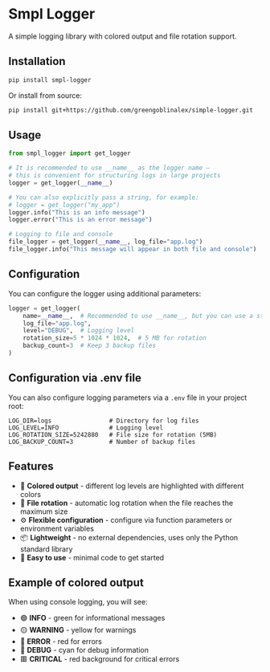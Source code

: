 # Smpl Logger

A simple logging library with colored output and file rotation support.

## Installation

```bash
pip install smpl-logger
```

Or install from source:

```bash
pip install git+https://github.com/greengoblinalex/simple-logger.git
```

## Usage

```python
from smpl_logger import get_logger

# It is recommended to use __name__ as the logger name —
# this is convenient for structuring logs in large projects
logger = get_logger(__name__)

# You can also explicitly pass a string, for example:
# logger = get_logger("my_app")
logger.info("This is an info message")
logger.error("This is an error message")

# Logging to file and console
file_logger = get_logger(__name__, log_file="app.log")
file_logger.info("This message will appear in both file and console")
```

## Configuration

You can configure the logger using additional parameters:

```python
logger = get_logger(
    name=__name__,  # Recommended to use __name__, but you can use a string
    log_file="app.log",
    level="DEBUG",  # Logging level
    rotation_size=5 * 1024 * 1024,  # 5 MB for rotation
    backup_count=3  # Keep 3 backup files
)
```

## Configuration via .env file

You can also configure logging parameters via a `.env` file in your project root:

```
LOG_DIR=logs                # Directory for log files
LOG_LEVEL=INFO              # Logging level
LOG_ROTATION_SIZE=5242880   # File size for rotation (5MB)
LOG_BACKUP_COUNT=3          # Number of backup files
```

## Features

- 🎨 **Colored output** - different log levels are highlighted with different colors
- 🔄 **File rotation** - automatic log rotation when the file reaches the maximum size
- ⚙️ **Flexible configuration** - configure via function parameters or environment variables
- 📦 **Lightweight** - no external dependencies, uses only the Python standard library
- 🔧 **Easy to use** - minimal code to get started

## Example of colored output

When using console logging, you will see:
- 🟢 **INFO** - green for informational messages
- 🟡 **WARNING** - yellow for warnings
- 🔴 **ERROR** - red for errors
- 🔵 **DEBUG** - cyan for debug information
- 🟥 **CRITICAL** - red background for critical errors